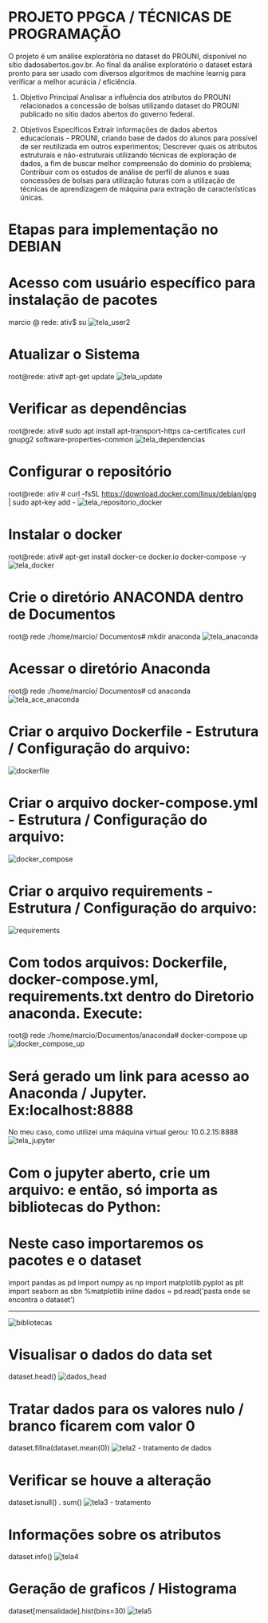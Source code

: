 # PROJETO PPGCA / TÉCNICAS DE PROGRAMAÇÃO
O projeto é um análise exploratória no dataset do PROUNI, disponível no sítio dadosabertos.gov.br.
Ao final da análise exploratório o dataset estará pronto para ser usado com diversos algoritmos de machine learnig para verificar a melhor acurácia / eficiência.

1. Objetivo Principal
Analisar a influência dos atributos do PROUNI relacionados a concessão de bolsas utilizando dataset do PROUNI publicado no sitio dados abertos do governo federal.

2. Objetivos Específicos 
Extrair informações de dados abertos educacionais - PROUNI, criando base de dados do alunos para possível de ser reutilizada em outros experimentos;
Descrever quais os atributos estruturais e não-estruturais utilizando técnicas de exploração de dados, a fim de buscar melhor compreensão do domínio do problema;
Contribuir com os estudos de análise de perfil de alunos e suas concessões de bolsas para utilização futuras com a utilização de técnicas de aprendizagem de máquina para extração de características únicas.

# Etapas para implementação no DEBIAN
# Acesso com usuário específico para instalação de pacotes
marcio @ rede: ativ$ su
![tela_user2](https://user-images.githubusercontent.com/17771257/86511789-b1ae6680-bdd2-11ea-989f-b3f1657f597d.JPG)
# Atualizar o Sistema
root@rede: ativ#  apt-get  update
![tela_update](https://user-images.githubusercontent.com/17771257/86512114-8da05480-bdd5-11ea-930e-ac9d308ed476.JPG)
# Verificar as dependências
root@rede: ativ#  sudo apt install apt-transport-https ca-certificates curl gnupg2 software-properties-common 
![tela_dependencias](https://user-images.githubusercontent.com/17771257/86512125-a6106f00-bdd5-11ea-8528-59237f3a818a.JPG)
# Configurar o repositório
root@rede: ativ # curl -fsSL https://download.docker.com/linux/debian/gpg | sudo apt-key add -
![tela_repositorio_docker](https://user-images.githubusercontent.com/17771257/86512120-9db83400-bdd5-11ea-8b82-f02e6f56576b.JPG)
# Instalar o docker
root@rede: ativ#  apt-get install docker-ce docker.io docker-compose -y
![tela_docker](https://user-images.githubusercontent.com/17771257/86512253-d9073280-bdd6-11ea-8ce4-2b9df2489090.JPG)
# Crie o diretório ANACONDA dentro de Documentos
root@ rede :/home/marcio/ Documentos# mkdir anaconda
![tela_anaconda](https://user-images.githubusercontent.com/17771257/86512262-dc9ab980-bdd6-11ea-9798-fbe287a4fb8b.JPG)
# Acessar o diretório Anaconda
root@ rede :/home/marcio/ Documentos# cd anaconda
![tela_ace_anaconda](https://user-images.githubusercontent.com/17771257/86512263-df95aa00-bdd6-11ea-95dd-af059ef91e01.JPG)
# Criar o arquivo Dockerfile - Estrutura / Configuração do arquivo:
![dockerfile](https://user-images.githubusercontent.com/17771257/86512271-f5a36a80-bdd6-11ea-8062-1df589c6d50a.JPG)
# Criar o arquivo docker-compose.yml - Estrutura / Configuração do arquivo:
![docker_compose](https://user-images.githubusercontent.com/17771257/86512268-f3411080-bdd6-11ea-8746-345501ec84f0.JPG)
# Criar o arquivo requirements - Estrutura / Configuração do arquivo:
![requirements](https://user-images.githubusercontent.com/17771257/86512272-f76d2e00-bdd6-11ea-9f0c-08af83db6223.JPG)
# Com todos arquivos: Dockerfile, docker-compose.yml, requirements.txt dentro do Diretorio anaconda. Execute:
root@ rede :/home/marcio/Documentos/anaconda# docker-compose up
![docker_compose_up](https://user-images.githubusercontent.com/17771257/86512528-6ba8d100-bdd9-11ea-9227-17e985cc0e70.JPG)
# Será gerado um link para acesso ao Anaconda / Jupyter. Ex:localhost:8888
No meu caso, como utilizei uma máquina virtual gerou: 10.0.2.15:8888
![tela_jupyter](https://user-images.githubusercontent.com/17771257/86512537-7ebba100-bdd9-11ea-8591-1685f9d3b7a6.JPG)
# Com o jupyter aberto, crie um arquivo: e então, só importa as bibliotecas do Python:
# Neste caso importaremos os pacotes e o dataset
import pandas as pd
import numpy as np
import matplotlib.pyplot as plt
import seaborn as sbn
%matplotlib inline
dados = pd.read('pasta onde se encontra o dataset')
___________________________________________________________________________________________________________________
![bibliotecas](https://user-images.githubusercontent.com/17771257/86512829-cd6a3a80-bddb-11ea-88d6-60282098d115.JPG)
# Visualisar o dados do data set
  dataset.head()
  ![dados_head](https://user-images.githubusercontent.com/17771257/86512828-cc390d80-bddb-11ea-8e5f-cb249d11a9aa.JPG)
# Tratar dados para os valores nulo / branco ficarem com valor 0
 dataset.fillna(dataset.mean(0))
 ![tela2 - tratamento de dados](https://user-images.githubusercontent.com/17771257/86512543-8c712680-bdd9-11ea-9a17-eac738742bc5.JPG)
# Verificar se houve a alteração
dataset.isnull() . sum()
![tela3 - tratamento](https://user-images.githubusercontent.com/17771257/86512838-da872980-bddb-11ea-922f-b421cf74982f.JPG)
# Informações sobre os atributos
dataset.info()
![tela4](https://user-images.githubusercontent.com/17771257/86512549-998e1580-bdd9-11ea-845f-8529dab7655f.JPG)
# Geração de graficos / Histograma
dataset[mensalidade].hist(bins=30)
![tela5](https://user-images.githubusercontent.com/17771257/86512545-91ce7100-bdd9-11ea-9da7-2ba659b62562.JPG)

